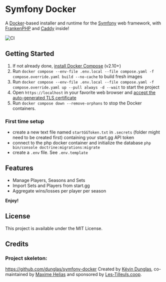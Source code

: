 # Symfony Docker

A [Docker](https://www.docker.com/)-based installer and runtime for the [Symfony](https://symfony.com) web framework,
with [FrankenPHP](https://frankenphp.dev) and [Caddy](https://caddyserver.com/) inside!

![CI](https://github.com/dunglas/symfony-docker/workflows/CI/badge.svg)

## Getting Started

1. If not already done, [install Docker Compose](https://docs.docker.com/compose/install/) (v2.10+)
2. Run `docker compose --env-file .env.local --file compose.yaml -f compose.override.yaml build --no-cache` to build fresh images
3. Run `docker compose --env-file .env.local --file compose.yaml -f compose.override.yaml up --pull always -d --wait` to start the project
4. Open `https://localhost` in your favorite web browser and [accept the auto-generated TLS certificate](https://stackoverflow.com/a/15076602/1352334)
5. Run `docker compose down --remove-orphans` to stop the Docker containers.

### First time setup

* create a new text file named `startGGToken.txt` in `.secrets` (folder might need to be created first) containing your start.gg API token
* connect to the php docker container and initialize the database `php bin/console doctrine:migrations:migrate`
* create a `.env` file. See `.env.template`

## Features

* Manage Players, Seasons and Sets
* Import Sets and Players from start.gg
* Aggregate wins/losses per player per season

**Enjoy!**

## License

This project is available under the MIT License.

## Credits

### Project skeleton:
https://github.com/dunglas/symfony-docker
Created by [Kévin Dunglas](https://dunglas.dev), co-maintained by [Maxime Helias](https://twitter.com/maxhelias) and sponsored by [Les-Tilleuls.coop](https://les-tilleuls.coop).
